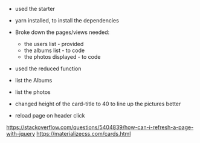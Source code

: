 
- used the starter
- yarn installed, to install the dependencies

- Broke down the pages/views needed:
  - the users list - provided
  - the albums list - to code
  - the photos displayed - to code
- used the reduced function
- list the Albums
- list the photos
- changed height of the card-title to 40 to line up the pictures better
- reload page on header click

https://stackoverflow.com/questions/5404839/how-can-i-refresh-a-page-with-jquery
https://materializecss.com/cards.html
